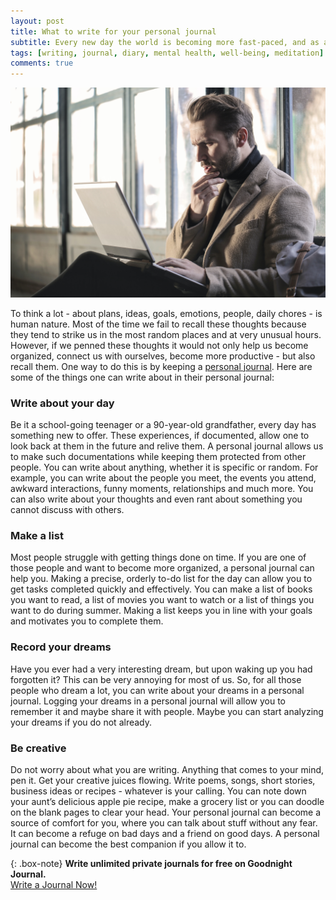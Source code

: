 ```yaml
---
layout: post
title: What to write for your personal journal
subtitle: Every new day the world is becoming more fast-paced, and as a result, people are getting busier with their lives.
tags: [writing, journal, diary, mental health, well-being, meditation]
comments: true
---
```


![What to write for your personal journal](/img/post/what-to-write-for-your-personal-journal.jpg)

To think a lot - about plans, ideas, goals, emotions, people, daily chores - is human nature. Most of the time we fail to recall these thoughts because they tend to strike us in the most random places and at very unusual hours. However, if we penned these thoughts it would not only help us become organized, connect us with ourselves, become more productive - but also recall them. One way to do this is by keeping a <a href="https://www.goodnightjournal.com/journal/personal-journal" alt="Online personal journal">personal journal</a>. Here are some of the things one can write about in their personal journal:

<h3>Write about your day</h3>
Be it a school-going teenager or a 90-year-old grandfather, every day has something new to offer. These experiences, if documented, allow one to look back at them in the future and relive them. A personal journal allows us to make such documentations while keeping them protected from other people. You can write about anything, whether it is specific or random. For example, you can write about the people you meet, the events you attend, awkward interactions, funny moments, relationships and much more. You can also write about your thoughts and even rant about something you cannot discuss with others.

<h3>Make a list</h3>
Most people struggle with getting things done on time. If you are one of those people and want to become more organized, a personal journal can help you. Making a precise, orderly to-do list for the day can allow you to get tasks completed quickly and effectively. You can make a list of books you want to read, a list of movies you want to watch or a list of things you want to do during summer. Making a list keeps you in line with your goals and motivates you to complete them.

<h3>Record your dreams</h3>
Have you ever had a very interesting dream, but upon waking up you had forgotten it? This can be very annoying for most of us. So, for all those people who dream a lot, you can write about your dreams in a personal journal. Logging your dreams in a personal journal will allow you to remember it and maybe share it with people. Maybe you can start analyzing your dreams if you do not already.

<h3>Be creative</h3>
Do not worry about what you are writing. Anything that comes to your mind, pen it. Get your creative juices flowing. Write poems, songs, short stories, business ideas or recipes - whatever is your calling. You can note down your aunt’s delicious apple pie recipe, make a grocery list or you can doodle on the blank pages to clear your head. Your personal journal can become a source of comfort for you, where you can talk about stuff without any fear. It can become a refuge on bad days and a friend on good days. A personal journal can become the best companion if you allow it to.

{: .box-note}
**Write unlimited private journals for free on Goodnight Journal.** <br /><a href="https://www.goodnightjournal.com">Write a Journal Now!</a>